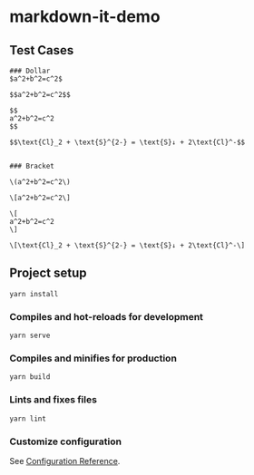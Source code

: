 # markdown-it-demo

## Test Cases
```
### Dollar
$a^2+b^2=c^2$

$$a^2+b^2=c^2$$

$$
a^2+b^2=c^2
$$

$$\text{Cl}_2 + \text{S}^{2-} = \text{S}↓ + 2\text{Cl}^-$$


### Bracket

\(a^2+b^2=c^2\)

\[a^2+b^2=c^2\]

\[
a^2+b^2=c^2
\]

\[\text{Cl}_2 + \text{S}^{2-} = \text{S}↓ + 2\text{Cl}^-\]
```

## Project setup
```
yarn install
```

### Compiles and hot-reloads for development
```
yarn serve
```

### Compiles and minifies for production
```
yarn build
```

### Lints and fixes files
```
yarn lint
```

### Customize configuration
See [Configuration Reference](https://cli.vuejs.org/config/).
